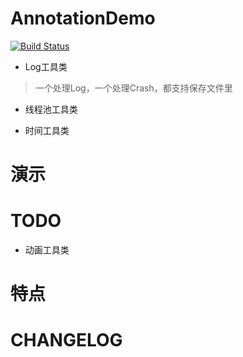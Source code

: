 # AnnotationDemo

[![Build Status](https://travis-ci.org/meolu/walle-web.svg?branch=master)](https://travis-ci.org/meolu/walle-web)

- Log工具类

>一个处理Log，一个处理Crash，都支持保存文件里

- 线程池工具类

- 时间工具类

# 演示

# TODO

- 动画工具类

# 特点

# CHANGELOG






